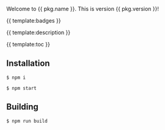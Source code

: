 Welcome to {{ pkg.name }}. This is version {{ pkg.version }}!

{{ template:badges }}

{{ template:description }}

{{ template:toc }}

## Installation

```
$ npm i
```

```
$ npm start
```

## Building

```
$ npm run build
```
